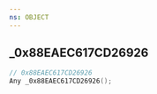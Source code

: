 ```yaml
---
ns: OBJECT
---
```

## _0x88EAEC617CD26926

```c
// 0x88EAEC617CD26926
Any _0x88EAEC617CD26926();
```

